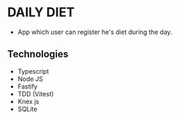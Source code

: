 # DAILY DIET

- App which user can register he's diet during the day.

## Technologies

- Typescript
- Node JS
- Fastify
- TDD (Vitest)
- Knex js
- SQLite
